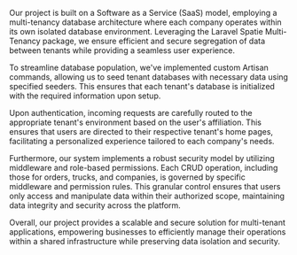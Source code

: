Our project is built on a Software as a Service (SaaS) model, employing a multi-tenancy database architecture where each company operates within its own isolated database environment. Leveraging the Laravel Spatie Multi-Tenancy package, we ensure efficient and secure segregation of data between tenants while providing a seamless user experience.

To streamline database population, we've implemented custom Artisan commands, allowing us to seed tenant databases with necessary data using specified seeders. This ensures that each tenant's database is initialized with the required information upon setup.

Upon authentication, incoming requests are carefully routed to the appropriate tenant's environment based on the user's affiliation. This ensures that users are directed to their respective tenant's home pages, facilitating a personalized experience tailored to each company's needs.

Furthermore, our system implements a robust security model by utilizing middleware and role-based permissions. Each CRUD operation, including those for orders, trucks, and companies, is governed by specific middleware and permission rules. This granular control ensures that users only access and manipulate data within their authorized scope, maintaining data integrity and security across the platform.

Overall, our project provides a scalable and secure solution for multi-tenant applications, empowering businesses to efficiently manage their operations within a shared infrastructure while preserving data isolation and security.

